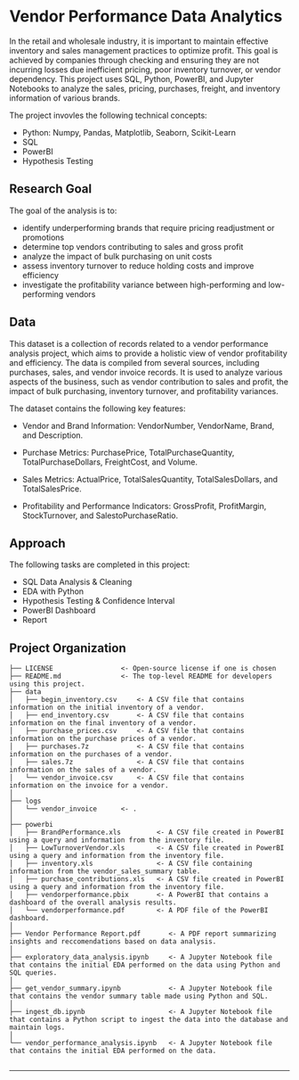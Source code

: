 # Vendor Performance Data Analytics

In the retail and wholesale industry, it is important to maintain effective inventory and sales management practices to optimize profit. This goal is achieved by companies through checking and ensuring they are not incurring losses due inefficient pricing, poor inventory turnover, or vendor dependency.
This project uses SQL, Python, PowerBI, and Jupyter Notebooks to analyze the sales, pricing, purchases, freight, and inventory information of various brands.

The project invovles the following technical concepts:

- Python: Numpy, Pandas, Matplotlib, Seaborn, Scikit-Learn
- SQL
- PowerBI
- Hypothesis Testing

## Research Goal

The goal of the analysis is to:
- identify underperforming brands that require pricing readjustment or promotions
- determine top vendors contributing to sales and gross profit
- analyze the impact of bulk purchasing on unit costs
- assess inventory turnover to reduce holding costs and improve efficiency
- investigate the profitability variance between high-performing and low-performing vendors

## Data

This dataset is a collection of records related to a vendor performance analysis project, which aims to provide a holistic view of vendor profitability and efficiency. The data is compiled from several sources, including purchases, sales, and vendor invoice records. It is used to analyze various aspects of the business, such as vendor contribution to sales and profit, the impact of bulk purchasing, inventory turnover, and profitability variances.

The dataset contains the following key features:

- Vendor and Brand Information: VendorNumber, VendorName, Brand, and Description.

- Purchase Metrics: PurchasePrice, TotalPurchaseQuantity, TotalPurchaseDollars, FreightCost, and Volume.

- Sales Metrics: ActualPrice, TotalSalesQuantity, TotalSalesDollars, and TotalSalesPrice.

- Profitability and Performance Indicators: GrossProfit, ProfitMargin, StockTurnover, and SalestoPurchaseRatio.

## Approach

The following tasks are completed in this project:
- SQL Data Analysis & Cleaning
- EDA with Python
- Hypothesis Testing & Confidence Interval
- PowerBI Dashboard
- Report

## Project Organization

```
├── LICENSE                 <- Open-source license if one is chosen
├── README.md               <- The top-level README for developers using this project.
├── data
│   ├── begin_inventory.csv     <- A CSV file that contains information on the initial inventory of a vendor.
│   ├── end_inventory.csv       <- A CSV file that contains information on the final inventory of a vendor.
│   ├── purchase_prices.csv     <- A CSV file that contains information on the purchase prices of a vendor.
│   ├── purchases.7z            <- A CSV file that contains information on the purchases of a vendor.
│   ├── sales.7z                <- A CSV file that contains information on the sales of a vendor.
│   └── vendor_invoice.csv      <- A CSV file that contains information on the invoice for a vendor.
│
├── logs                
│   └── vendor_invoice      <- .
│
├── powerbi                 
│   ├── BrandPerformance.xls         <- A CSV file created in PowerBI using a query and information from the inventory file.
│   ├── LowTurnoverVendor.xls        <- A CSV file created in PowerBI using a query and information from the inventory file.
│   ├── inventory.xls                <- A CSV file containing information from the vendor_sales_summary table.
│   ├── purchase_contributions.xls   <- A CSV file created in PowerBI using a query and information from the inventory file.
│   ├── vendorperformance.pbix       <- A PowerBI that contains a dashboard of the overall analysis results.
│   └── vendorperformance.pdf        <- A PDF file of the PowerBI dashboard.
│
├── Vendor Performance Report.pdf       <- A PDF report summarizing insights and reccomendations based on data analysis. 
│
├── exploratory_data_analysis.ipynb     <- A Jupyter Notebook file that contains the initial EDA performed on the data using Python and SQL queries.
│                         
├── get_vendor_summary.ipynb            <- A Jupyter Notebook file that contains the vendor summary table made using Python and SQL.
│
├── ingest_db.ipynb                     <- A Jupyter Notebook file that contains a Python script to ingest the data into the database and maintain logs.
│
└── vendor_performance_analysis.ipynb   <- A Jupyter Notebook file that contains the initial EDA performed on the data.
    
```

--------
    
